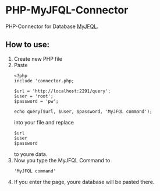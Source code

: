 # PHP-MyJFQL-Connector
PHP-Connector for Database [MyJFQL](https://github.com/joker-games/MyJFQL).

## How to use:

1. Create new PHP file
2. Paste
    ```
    <?php
    include 'connector.php;

    $url = 'http://localhost:2291/query';
    $user = 'root';
    $password = 'pw';

    echo query($url, $user, $password, 'MyJFQL command');
    ```
    into your file and replace
    ```
    $url
    $user
    $password
    ```
    to youre data.
3. Now you type the MyJFQL Command to 
   ```
   'MyJFQL command'
   ```
4. If you enter the page, youre database will be pasted there.
